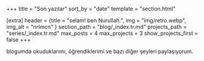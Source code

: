 +++
title = "Son yazılar"
sort_by = "date"
template = "section.html"

[extra]
header = {title = "selam! ben Nurullah.", img = "img/retro.webp", img_alt = "nrlmcn" }
section_path = "blog/_index.tr.md"
projects_path = "series/_index.tr.md"
max_posts = 4
max_projects = 3
show_projects_first = false
+++

blogumda okuduklarımı, öğrendiklerimi ve bazı diğer şeyleri paylaşıyorum.